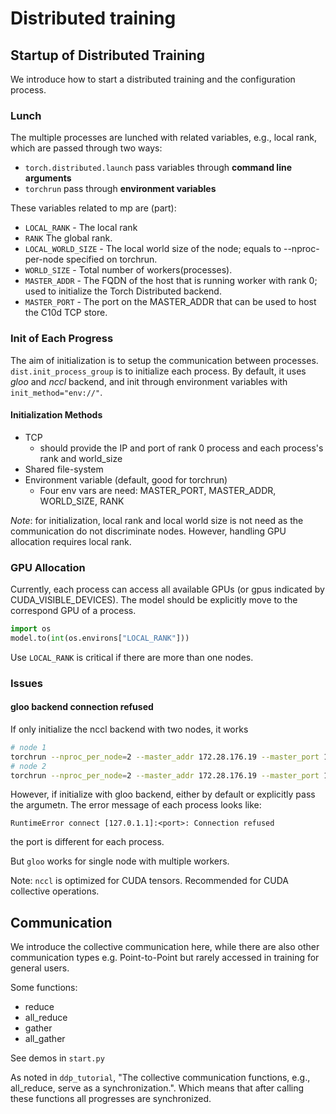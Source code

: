 # Distributed training
## Startup of Distributed Training
We introduce how to start a distributed training and the configuration process.
### Lunch
The multiple processes are lunched with related variables, e.g., local rank, which are passed through two ways:  
- `torch.distributed.launch` pass variables through **command line arguments**
- `torchrun` pass through **environment variables**

These variables related to mp are (part):
- `LOCAL_RANK` - The local rank
- `RANK` The global rank.
- `LOCAL_WORLD_SIZE` - The local world size of the node; equals to --nproc-per-node specified on torchrun.
- `WORLD_SIZE` - Total number of workers(processes).
- `MASTER_ADDR` - The FQDN of the host that is running worker with rank 0; used to initialize the Torch Distributed backend.
- `MASTER_PORT` - The port on the MASTER_ADDR that can be used to host the C10d TCP store.

### Init of Each Progress
The aim of initialization is to setup the communication between processes.  
`dist.init_process_group` is to initialize each process. By default, it uses *gloo* and *nccl* backend, and init through environment variables with `init_method="env://"`.

#### Initialization Methods
- TCP
    - should provide the IP and port of rank 0 process and each process's rank and world_size
- Shared file-system
- Environment variable (default, good for torchrun)
    - Four env vars are need: MASTER_PORT, MASTER_ADDR, WORLD_SIZE, RANK

*Note*: for initialization, local rank and local world size is not need as the communication do not discriminate nodes. However, handling GPU allocation requires local rank.

### GPU Allocation
Currently, each process can access all available GPUs (or gpus indicated by CUDA_VISIBLE_DEVICES). The model should be explicitly move to the correspond GPU of a process.
```Python
import os
model.to(int(os.environs["LOCAL_RANK"]))
```
Use `LOCAL_RANK` is critical if there are more than one nodes.

### Issues
#### gloo backend connection refused
If only initialize the nccl backend with two nodes, it works
```Bash
# node 1
torchrun --nproc_per_node=2 --master_addr 172.28.176.19 --master_port 15432 --nnodes 2 --node_rank 0 start.py
# node 2
torchrun --nproc_per_node=2 --master_addr 172.28.176.19 --master_port 15432 --nnodes 2 --node_rank 1 start.py
```
However, if initialize with gloo backend, either by default or explicitly pass the argumetn. The error message of each process looks like:
```
RuntimeError connect [127.0.1.1]:<port>: Connection refused
```
the port is different for each process.

But `gloo` works for single node with multiple workers.

Note: `nccl` is optimized for CUDA tensors. Recommended for CUDA collective operations.

## Communication
We introduce the collective communication here, while there are also other communication types e.g. Point-to-Point but rarely accessed in training for general users.

Some functions:
- reduce
- all_reduce
- gather
- all_gather

See demos in `start.py`

As noted in `ddp_tutorial`, "The collective communication functions, e.g., all_reduce, serve as a synchronization.". Which means that after calling these functions all progresses are synchronized.
